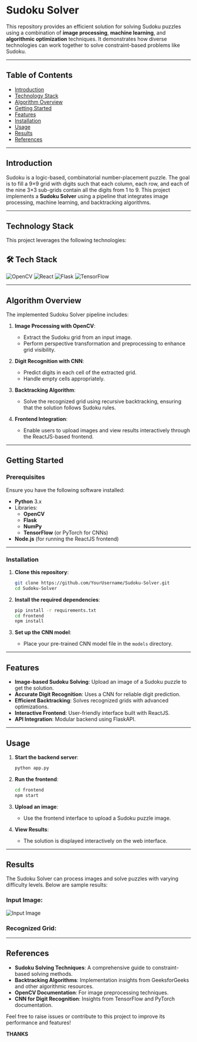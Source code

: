 # Sudoku Solver

This repository provides an efficient solution for solving Sudoku puzzles using a combination of **image processing**, **machine learning**, and **algorithmic optimization** techniques. It demonstrates how diverse technologies can work together to solve constraint-based problems like Sudoku.

---

## Table of Contents

- [Introduction](#introduction)
- [Technology Stack](#technology-stack)
- [Algorithm Overview](#algorithm-overview)
- [Getting Started](#getting-started)
- [Features](#features)
- [Installation](#installation)
- [Usage](#usage)
- [Results](#results)
- [References](#references)

---

## Introduction

Sudoku is a logic-based, combinatorial number-placement puzzle. The goal is to fill a 9×9 grid with digits such that each column, each row, and each of the nine 3×3 sub-grids contain all the digits from 1 to 9. This project implements a **Sudoku Solver** using a pipeline that integrates image processing, machine learning, and backtracking algorithms.

---

## Technology Stack

This project leverages the following technologies:

## 🛠 Tech Stack  
![OpenCV](https://img.shields.io/badge/OpenCV-5C3EE8?style=for-the-badge&logo=opencv&logoColor=white)
![React](https://img.shields.io/badge/React-61DAFB?style=for-the-badge&logo=react&logoColor=black)
![Flask](https://img.shields.io/badge/Flask-000000?style=for-the-badge&logo=flask&logoColor=white)
![TensorFlow](https://img.shields.io/badge/TensorFlow-FF6F00?style=for-the-badge&logo=tensorflow&logoColor=white)

---

## Algorithm Overview

The implemented Sudoku Solver pipeline includes:

1. **Image Processing with OpenCV**:
   - Extract the Sudoku grid from an input image.
   - Perform perspective transformation and preprocessing to enhance grid visibility.

2. **Digit Recognition with CNN**:
   - Predict digits in each cell of the extracted grid.
   - Handle empty cells appropriately.

3. **Backtracking Algorithm**:
   - Solve the recognized grid using recursive backtracking, ensuring that the solution follows Sudoku rules.

4. **Frontend Integration**:
   - Enable users to upload images and view results interactively through the ReactJS-based frontend.

---

## Getting Started

### Prerequisites

Ensure you have the following software installed:

- **Python** 3.x
- Libraries:
  - **OpenCV**
  - **Flask**
  - **NumPy**
  - **TensorFlow** (or PyTorch for CNNs)
- **Node.js** (for running the ReactJS frontend)

---

### Installation

1. **Clone this repository**:

    ```bash
    git clone https://github.com/YourUsername/Sudoku-Solver.git
    cd Sudoku-Solver
    ```

2. **Install the required dependencies**:

    ```bash
    pip install -r requirements.txt
    cd frontend
    npm install
    ```

3. **Set up the CNN model**:
   - Place your pre-trained CNN model file in the `models` directory.

---

## Features

- **Image-based Sudoku Solving**: Upload an image of a Sudoku puzzle to get the solution.
- **Accurate Digit Recognition**: Uses a CNN for reliable digit prediction.
- **Efficient Backtracking**: Solves recognized grids with advanced optimizations.
- **Interactive Frontend**: User-friendly interface built with ReactJS.
- **API Integration**: Modular backend using FlaskAPI.

---

## Usage

1. **Start the backend server**:

    ```bash
    python app.py
    ```

2. **Run the frontend**:

    ```bash
    cd frontend
    npm start
    ```

3. **Upload an image**:
   - Use the frontend interface to upload a Sudoku puzzle image.

4. **View Results**:
   - The solution is displayed interactively on the web interface.

---

## Results

The Sudoku Solver can process images and solve puzzles with varying difficulty levels. Below are sample results:

### Input Image:
![Input Image](images/sample_input.jpg)

### Recognized Grid:

---

## References

- **Sudoku Solving Techniques**: A comprehensive guide to constraint-based solving methods.
- **Backtracking Algorithms**: Implementation insights from GeeksforGeeks and other algorithmic resources.
- **OpenCV Documentation**: For image preprocessing techniques.
- **CNN for Digit Recognition**: Insights from TensorFlow and PyTorch documentation.

Feel free to raise issues or contribute to this project to improve its performance and features!

**THANKS**
